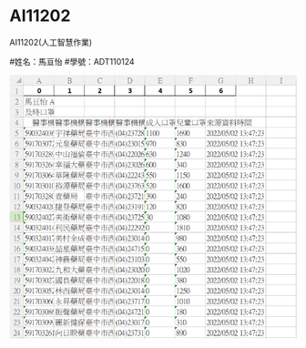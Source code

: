 # AI11202
AI11202(人工智慧作業)

#姓名：馬亘怡
#學號：ADT110124

![image](https://github.com/sanely0314/ADT110124/blob/main/week5/%E5%8F%A3%E7%BD%A9%E6%88%AA%E5%9C%96.png)
